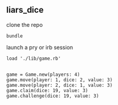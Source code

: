 ## liars_dice

clone the repo

`bundle`

launch a pry or irb session

`load './lib/game.rb'`

````

game = Game.new(players: 4)
game.move(player: 1, dice: 2, value: 3)
game.move(player: 2, dice: 1, value: 3)
game.claim(dice: 19, value: 3)
game.challenge(dice: 19, value: 3)

````
